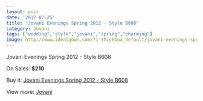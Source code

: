 ```yaml
---
layout: post
date: '2017-07-25'
title: "Jovani Evenings Spring 2012 - Style B608"
category: Jovani
tags: ["wedding","style","jovani","spring","charming"]
image: http://www.idealgown.com/71-thickbox_default/jovani-evenings-spring-2012-style-b608.jpg
---
```

Jovani Evenings Spring 2012 - Style B608

On Sales: **$210**
<a href="https://www.idealgown.com/en/jovani/29-jovani-evenings-spring-2012-style-b608.html"><amp-img layout="responsive" width="600" height="600" src="//www.idealgown.com/71-thickbox_default/jovani-evenings-spring-2012-style-b608.jpg" alt="Jovani Evenings Spring 2012 - Style B608 0" /></a>
<a href="https://www.idealgown.com/en/jovani/29-jovani-evenings-spring-2012-style-b608.html"><amp-img layout="responsive" width="600" height="600" src="//www.idealgown.com/74-thickbox_default/jovani-evenings-spring-2012-style-b608.jpg" alt="Jovani Evenings Spring 2012 - Style B608 1" /></a>
<a href="https://www.idealgown.com/en/jovani/29-jovani-evenings-spring-2012-style-b608.html"><amp-img layout="responsive" width="600" height="600" src="//www.idealgown.com/73-thickbox_default/jovani-evenings-spring-2012-style-b608.jpg" alt="Jovani Evenings Spring 2012 - Style B608 2" /></a>
<a href="https://www.idealgown.com/en/jovani/29-jovani-evenings-spring-2012-style-b608.html"><amp-img layout="responsive" width="600" height="600" src="//www.idealgown.com/72-thickbox_default/jovani-evenings-spring-2012-style-b608.jpg" alt="Jovani Evenings Spring 2012 - Style B608 3" /></a>

Buy it: [Jovani Evenings Spring 2012 - Style B608](https://www.idealgown.com/en/jovani/29-jovani-evenings-spring-2012-style-b608.html "Jovani Evenings Spring 2012 - Style B608")

View more: [Jovani](https://www.idealgown.com/en/2-jovani "Jovani")